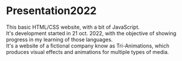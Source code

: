 # Presentation2022
This basic HTML/CSS website, with a bit of JavaScript.<br>
It's development started in 21 oct. 2022, with the objective of showing progress in my learning of those languages.<br>
It's a website of a fictional company know as Tri-Animations, which produces visual effects and animations for multiple types of media.<br>
